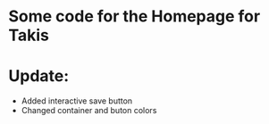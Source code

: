 # Some code for the Homepage for Takis

# Update: 

- Added interactive save button
- Changed container and buton colors